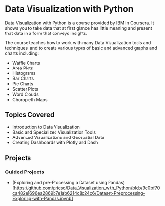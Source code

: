 # Data Visualization with Python

Data Visualization with Python is a course provided by IBM in Coursera. It shows you to take data that at first glance has little meaning and present that data in a form that conveys insights. 

The course teaches how to work with many Data Visualization tools and techniques, and to create various types of basic and advanced graphs and charts including:
  - Waffle Charts
  - Area Plots
  - Histograms
  - Bar Charts
  - Pie Charts
  - Scatter Plots
  - Word Clouds
  - Choropleth Maps   

## Topics Covered
- Introduction to Data Visualization
- Basic and Specialized Visualization Tools
- Advanced Visualizations and Geospatial Data
- Creating Dashboards with Plotly and Dash

## Projects

### Guided Projects
- (Exploring and pre-Processing a Dataset using Pandas)[https://github.com/pricso/Data_Visualization_with_Python/blob/9c0bf70ca482e1696ea2869b7e1ab6214c8c24c6/Dataset-Preprocessing-Exploring-with-Pandas.ipynb]
